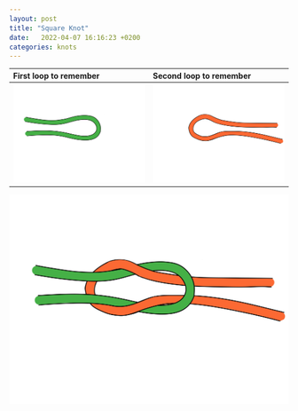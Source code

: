 ```yaml
---
layout: post
title: "Square Knot"
date:   2022-04-07 16:16:23 +0200
categories: knots
---
```




| First loop to remember | Second loop to remember |
|:--|:--|
| ![](/assets/images/square_knot_1.jpg) | ![](/assets/images/square_knot_2.jpg) |



![Combine both](/assets/images/square_knot_complete.jpg)

